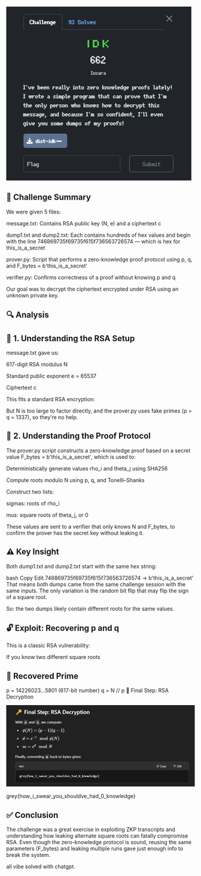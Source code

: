 ![idk](Screenshots/idk.png)

## 📝 Challenge Summary
We were given 5 files:

message.txt: Contains RSA public key (N, e) and a ciphertext c

dump1.txt and dump2.txt: Each contains hundreds of hex values and begin with the line 746869735f69735f615f736563726574 — which is hex for this_is_a_secret

prover.py: Script that performs a zero-knowledge proof protocol using p, q, and F_bytes = b'this_is_a_secret'

verifier.py: Confirms correctness of a proof without knowing p and q

Our goal was to decrypt the ciphertext encrypted under RSA using an unknown private key.

## 🔍 Analysis
## 🔑 1. Understanding the RSA Setup
message.txt gave us:

617-digit RSA modulus N

Standard public exponent e = 65537

Ciphertext c

This fits a standard RSA encryption:

But N is too large to factor directly, and the prover.py uses fake primes (p = q = 1337), so they’re no help.

## 🧠 2. Understanding the Proof Protocol
The prover.py script constructs a zero-knowledge proof based on a secret value F_bytes = b'this_is_a_secret', which is used to:

Deterministically generate values rho_i and theta_j using SHA256

Compute roots modulo N using p, q, and Tonelli–Shanks

Construct two lists:

sigmas: roots of rho_i

mus: square roots of theta_j, or 0

These values are sent to a verifier that only knows N and F_bytes, to confirm the prover has the secret key without leaking it.

## ⚠️ Key Insight
Both dump1.txt and dump2.txt start with the same hex string:

bash
Copy
Edit
746869735f69735f615f736563726574 → b'this_is_a_secret'
That means both dumps came from the same challenge session with the same inputs. The only variation is the random bit flip that may flip the sign of a square root.

So: the two dumps likely contain different roots for the same values.

## 🔓 Exploit: Recovering p and q
This is a classic RSA vulnerability:

If you know two different square roots 


## 🧮 Recovered Prime

p = 14226023...5801 (617-bit number)
q = N // p
🔑 Final Step: RSA Decryption

![idk2](Screenshots/idk2.png)

grey{how_i_swear_you_shouldve_had_0_knowledge}

## ✅ Conclusion
The challenge was a great exercise in exploiting ZKP transcripts and understanding how leaking alternate square roots can fatally compromise RSA. Even though the zero-knowledge protocol is sound, reusing the same parameters (F_bytes) and leaking multiple runs gave just enough info to break the system.

all vibe solved with chatgpt.